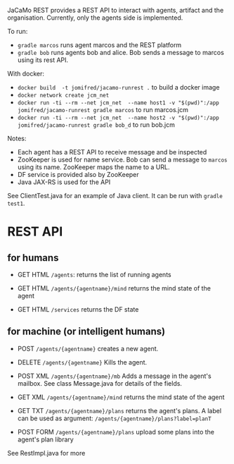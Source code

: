 JaCaMo REST provides a REST API to interact with agents, artifact and the organisation. Currently, only the agents side is implemented.

To run:
* `gradle marcos` runs agent marcos and the REST platform
* `gradle bob` runs agents bob and alice. Bob sends a message to marcos using its rest API.

With docker:
* `docker build  -t jomifred/jacamo-runrest .` to build a docker image
* `docker network create jcm_net`
* `docker run -ti --rm --net jcm_net  --name host1 -v "$(pwd)":/app jomifred/jacamo-runrest gradle marcos` to run marcos.jcm
* `docker run -ti --rm --net jcm_net  --name host2 -v "$(pwd)":/app jomifred/jacamo-runrest gradle bob_d` to run bob.jcm

Notes:
* Each agent has a REST API to receive message and be inspected
* ZooKeeper is used for name service. Bob can send a message to `marcos` using its name. ZooKeeper maps the name to a URL.
* DF service is provided also by ZooKeeper
* Java JAX-RS is used for the API

See ClientTest.java for an example of Java client. It can be run with `gradle test1`.

# REST API

## for humans

* GET HTML `/agents`:
    returns the list of running agents

* GET HTML `/agents/{agentname}/mind`
    returns the mind state of the agent

* GET HTML `/services`
    returns the DF state

## for machine (or intelligent humans)

* POST `/agents/{agentname}`
    creates a new agent.

* DELETE `/agents/{agentname}`
    Kills the agent.

* POST XML `/agents/{agentname}/mb`
    Adds a message in the agent's mailbox. See class Message.java for details of the fields.

* GET XML `/agents/{agentname}/mind`
    returns the mind state of the agent

* GET TXT `/agents/{agentname}/plans`
    returns the agent's plans. A label can be used as argument:
    `/agents/{agentname}/plans?label=planT`

* POST FORM `/agents/{agentname}/plans`
    upload some plans into the agent's plan library


See RestImpl.java for more
